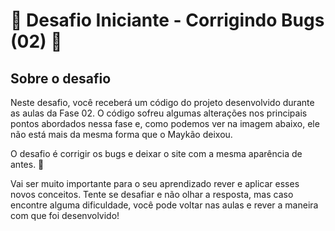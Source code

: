 # 🚀 Desafio Iniciante - Corrigindo Bugs (02) **👀**

## Sobre o desafio

Neste desafio, você receberá um código do projeto desenvolvido durante as aulas da Fase 02. O código sofreu algumas alterações nos principais pontos abordados nessa fase e, como podemos ver na imagem abaixo, ele não está mais da mesma forma que o Maykão deixou.

O desafio é corrigir os bugs e deixar o site com a mesma aparência de antes. 💜

Vai ser muito importante para o seu aprendizado rever e aplicar esses novos conceitos. Tente se desafiar e não olhar a resposta, mas caso encontre alguma dificuldade, você pode voltar nas aulas e rever a maneira com que foi desenvolvido!